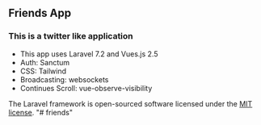 
## Friends App
### This is a twitter like application

- This app uses Laravel 7.2 and Vues.js 2.5
- Auth: Sanctum
- CSS: Tailwind 
- Broadcasting: websockets
- Continues Scroll:  vue-observe-visibility

The Laravel framework is open-sourced software licensed under the [MIT license](https://opensource.org/licenses/MIT).
"# friends" 
